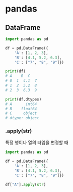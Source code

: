 # pandas
## DataFrame
```python
import pandas as pd

df = pd.DataFrame({
    'A': [1, 2, 3],
    'B': [4.1, 5.2, 6.3],
    'C': ["7", "8", "9"]})

print(df)
# A    B  C
# 0  1  4.1  7
# 1  2  5.2  8
# 2  3  6.3  9

print(df.dtypes)
# A      int64
# B    float64
# C     object
# dtype: object
```
### .apply(str)
특정 행이나 열의 타입을 변경할 때
```python
import pandas as pd

df = pd.DataFrame({
    'A': [1, 2, 3],
    'B': [4.1, 5.2, 6.3],
    'C': ["7", "8", "9"]})

df["A"].apply(str)
```
